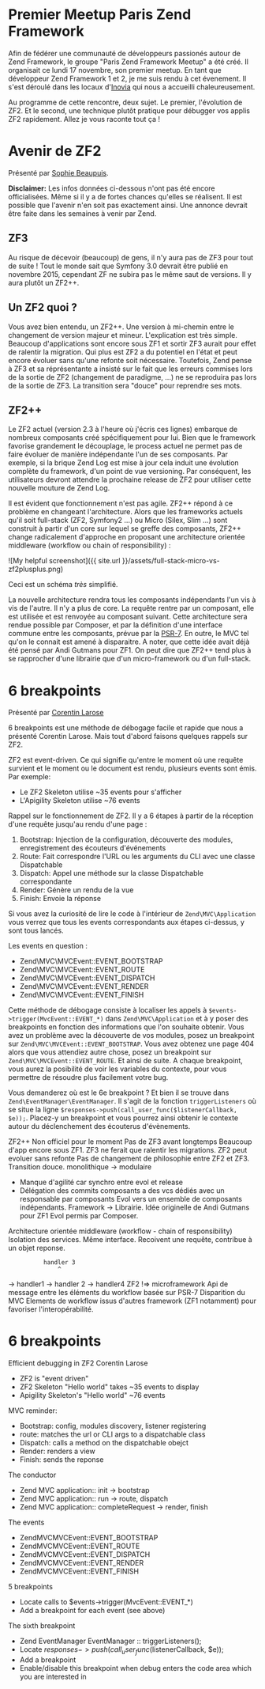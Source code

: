 Premier Meetup Paris Zend Framework
===================================

Afin de fédérer une communauté de développeurs passionés autour de Zend Framework, le groupe "Paris Zend Framework Meetup" a été créé. Il organisait ce lundi 17 novembre, son premier meetup. En tant que développeur Zend Framework 1 et 2, je me suis rendu à cet évenement. Il s'est déroulé dans les locaux d'[Inovia](https://twitter.com/inoviateam) qui nous a accueilli chaleureusement.

Au programme de cette rencontre, deux sujet. Le premier, l'évolution de ZF2. Et le second, une technique plutôt pratique pour débugger vos applis ZF2 rapidement. Allez je vous raconte tout ça !

# Avenir de ZF2

Présenté par [Sophie Beaupuis](https://twitter.com/so_php_ie).

__Disclaimer:__ Les infos données ci-dessous n'ont pas été encore officialisées. Même si il y a de fortes chances qu'elles se réalisent. Il est possible que l'avenir n'en soit pas exactement ainsi. Une annonce devrait être faite dans les semaines à venir par Zend.

## ZF3
Au risque de décevoir (beaucoup) de gens, il n'y aura pas de ZF3 pour tout de suite ! Tout le monde sait que Symfony 3.0 devrait être publié en novembre 2015, cependant ZF ne subira pas le même saut de versions. Il y aura plutôt un ZF2++.

## Un ZF2 quoi ?
Vous avez bien entendu, un ZF2++. Une version à mi-chemin entre le changement de version majeur et mineur. L'explication est très simple. Beaucoup d'applications sont encore sous ZF1 et sortir ZF3 aurait pour effet de ralentir la migration. Qui plus est ZF2 a du potentiel en l'état et peut encore évoluer sans qu'une refonte soit nécessaire. Toutefois, Zend pense à ZF3 et sa réprésentante a insisté sur le fait que les erreurs commises lors de la sortie de ZF2 (changement de paradigme, ...) ne se reproduira pas lors de la sortie de ZF3. La transition sera "douce" pour reprendre ses mots.

## ZF2++
Le ZF2 actuel (version 2.3 à l'heure où j'écris ces lignes) embarque de nombreux composants créé spécifiquement pour lui. Bien que le framework favorise grandement le découplage, le process actuel ne permet pas de faire évoluer de manière indépendante l'un de ses composants. Par exemple, si la brique Zend Log est mise à jour cela induit une évolution complète du framework, d'un point de vue versioning. Par conséquent, les utilisateurs devront attendre la prochaine release de ZF2 pour utiliser cette nouvelle mouture de Zend Log.

Il est évident que fonctionnement n'est pas agile. ZF2++ répond à ce problème en changeant l'architecture. Alors que les frameworks actuels qu'il soit full-stack (ZF2, Symfony2 ...) ou Micro (Silex, Slim ...) sont construit à partir d'un core sur lequel se greffe des composants, ZF2++ change radicalement d'approche en proposant une architecture orientée middleware (workflow ou chain of responsibility) :

![My helpful screenshot]({{ site.url }}/assets/full-stack-micro-vs-zf2plusplus.png)

Ceci est un schéma _très_ simplifié.

La nouvelle architecture rendra tous les composants indépendants l'un vis à vis de l'autre. Il n'y a plus de core. La requête rentre par un composant, elle est utilisée et est renvoyée au composant suivant. Cette architecture sera rendue possible par Composer, et par la définition d'une interface commune entre les composants, prévue par la [PSR-7](https://github.com/php-fig/fig-standards/blob/master/proposed/http-message.md). En outre, le MVC tel qu'on le connait est amené à disparaitre. A noter, que cette idée avait déjà été pensé par Andi Gutmans pour ZF1. On peut dire que ZF2++ tend plus à se rapprocher d'une librairie que d'un micro-framework ou d'un full-stack.


# 6 breakpoints
Présenté par [Corentin Larose](https://twitter.com/corentinlarose)

6 breakpoints est une méthode de débogage facile et rapide que nous a présenté Corentin Larose. Mais tout d'abord faisons quelques rappels sur ZF2.

ZF2 est event-driven. Ce qui signifie qu'entre le moment où une requête survient et le moment ou le document est rendu, plusieurs events sont émis.
Par exemple:
* Le ZF2 Skeleton utilise ~35 events pour s'afficher
* L'Apigility Skeleton utilise ~76 events

Rappel sur le fonctionnement de ZF2. Il y a 6 étapes à partir de la réception d'une requête jusqu'au rendu d'une page :
1. Bootstrap: Injection de la configuration, découverte des modules, enregistrement des écouteurs d'événements
2. Route: Fait correspondre l'URL ou les arguments du CLI avec une classe Dispatchable
3. Dispatch: Appel une méthode sur la classe Dispatchable correspondante
4. Render: Génère un rendu de la vue
5. Finish: Envoie la réponse

Si vous avez la curiosité de lire le code à l'intérieur de `Zend\MVC\Application` vous verrez que tous les events correspondants aux étapes ci-dessus, y sont tous lancés.

Les events en question :
* Zend\MVC\MVCEvent::EVENT_BOOTSTRAP
* Zend\MVC\MVCEvent::EVENT_ROUTE
* Zend\MVC\MVCEvent::EVENT_DISPATCH
* Zend\MVC\MVCEvent::EVENT_RENDER
* Zend\MVC\MVCEvent::EVENT_FINISH

Cette méthode de débogage consiste à localiser les appels à `$events->trigger(MvcEvent::EVENT_*)` dans `Zend\MVC\Application` et à y poser des breakpoints en fonction des informations que l'on souhaite obtenir.
Vous avez un problème avec la découverte de vos modules, posez un breakpoint sur `Zend\MVC\MVCEvent::EVENT_BOOTSTRAP`. Vous avez obtenez une page 404 alors que vous attendiez autre chose, posez un breakpoint sur `Zend\MVC\MVCEvent::EVENT_ROUTE`. Et ainsi de suite.
A chaque breakpoint, vous aurez la posibilité de voir les variables du contexte, pour vous permettre de résoudre plus facilement votre bug.

Vous demanderez où est le 6e breakpoint ?
Et bien il se trouve dans `Zend\EventManager\EventManager`. Il s'agit de la fonction `triggerListeners` où se situe  la ligne `$responses->push(call_user_func($listenerCallback, $e));`.
Placez-y un breakpoint et vous pourrez ainsi obtenir le contexte autour du déclenchement des écouterus d'évènements.


ZF2++
Non officiel pour le moment
Pas de ZF3 avant longtemps
Beaucoup d'app encore sous ZF1. ZF3 ne ferait que ralentir les migrations.
ZF2 peut evoluer sans refonte
Pas de changement de philosophie entre ZF2 et ZF3. Transition douce.
monolithique -> modulaire
  * Manque d'agilité car synchro entre evol et release
  * Délégation des commits composants a des vcs dédiés avec un responsable par composants
Evol vers un ensemble de composants indépendants. Framework -> Librairie.
Idée originelle de Andi Gutmans pour ZF1
Evol permis par Composer.

Architecture orientée middleware (workflow - chain of responsibility)
Isolation des services. Même interface. Recoivent une requête, contribue à un objet reponse.

              handler 3
                  ^
-> handler1 -> handler 2 -> handler4
 ZF2 !=> microframework
Api de message entre les éléments du workflow basée sur PSR-7
Disparition du MVC
Elements de workflow issus d'autres framework (ZF1 notamment) pour favoriser l'interopérabilité.

# 6 breakpoints
Efficient debugging in ZF2
Corentin Larose
* ZF2 is "event driven"
* ZF2 Skeleton "Hello world" takes ~35 events to display
* Apigility Skeleton's "Hello world" ~76 events

MVC reminder:
* Bootstrap: config, modules discovery, listener registering
* route: matches the url or CLI args to a dispatchable class
* Dispatch: calls a method on the dispatchable obejct
* Render: renders a view
* Finish: sends the reponse

The conductor
* Zend MVC application:: init -> bootstrap
* Zend MVC application:: run -> route, dispatch
* Zend MVC application:: completeRequest -> render, finish

The events
* ZendMVCMVCEvent::EVENT_BOOTSTRAP
* ZendMVCMVCEvent::EVENT_ROUTE
* ZendMVCMVCEvent::EVENT_DISPATCH
* ZendMVCMVCEvent::EVENT_RENDER
* ZendMVCMVCEvent::EVENT_FINISH

5 breakpoints
* Locate calls to $events->trigger(MvcEvent::EVENT_*)
* Add a breakpoint for each event (see above)

The sixth breakpoint
* Zend EventManager EventManager :: triggerListeners();
* Locate $responses->push(call_user_func($listenerCallback, $e));
* Add a breakpoint
* Enable/disable this breakpoint when debug enters the code area which you are interested in
